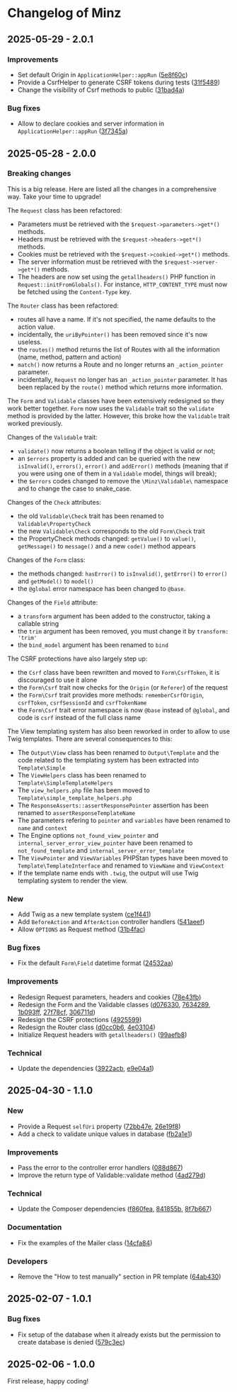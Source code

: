 # Changelog of Minz

## 2025-05-29 - 2.0.1

### Improvements

- Set default Origin in `ApplicationHelper::appRun` ([5e8f60c](https://github.com/flusio/Minz/commit/5e8f60c))
- Provide a CsrfHelper to generate CSRF tokens during tests ([31f5489](https://github.com/flusio/Minz/commit/31f5489))
- Change the visibility of Csrf methods to public ([31bad4a](https://github.com/flusio/Minz/commit/31bad4a))

### Bug fixes

- Allow to declare cookies and server information in `ApplicationHelper::appRun` ([3f7345a](https://github.com/flusio/Minz/commit/3f7345a))

## 2025-05-28 - 2.0.0

### Breaking changes

This is a big release.
Here are listed all the changes in a comprehensive way.
Take your time to upgrade!

The `Request` class has been refactored:

- Parameters must be retrieved with the `$request->parameters->get*()` methods.
- Headers must be retrieved with the `$request->headers->get*()` methods.
- Cookies must be retrieved with the `$request->cookied->get*()` methods.
- The server information must be retrieved with the `$request->server->get*()` methods.
- The headers are now set using the `getallheaders()` PHP function in `Request::initFromGlobals()`. For instance, `HTTP_CONTENT_TYPE` must now be fetched using the `Content-Type` key.

The `Router` class has been refactored:

- routes all have a name. If it's not specified, the name defaults to the action value.
- incidentally, the `uriByPointer()` has been removed since it's now useless.
- the `routes()` method returns the list of Routes with all the information (name, method, pattern and action)
- `match()` now returns a Route and no longer returns an `_action_pointer` parameter.
- incidentally, `Request` no longer has an `_action_pointer` parameter. It has been replaced by the `route()` method which returns more information.

The `Form` and `Validable` classes have been extensively redesigned so they work better together.
`Form` now uses the `Validable` trait so the `validate` method is provided by the latter.
However, this broke how the `Validable` trait worked previously.

Changes of the `Validable` trait:

- `validate()` now returns a boolean telling if the object is valid or not;
- an `$errors` property is added and can be queried with the new `isInvalid()`, `errors()`, `error()` and `addError()` methods (meaning that if you were using one of them in a `Validable` model, things will break);
- the `$errors` codes changed to remove the `\Minz\Validable\` namespace and to change the case to snake\_case.

Changes of the `Check` attributes:

- the old `Validable\Check` trait has been renamed to `Validable\PropertyCheck`
- the new `Validable\Check` corresponds to the old `Form\Check` trait
- the PropertyCheck methods changed: `getValue()` to `value()`, `getMessage()` to `message()` and a new `code()` method appears

Changes of the `Form` class:

- the methods changed: `hasError()` to `isInvalid()`, `getError()` to `error()` and `getModel()` to `model()`
- the `@global` error namespace has been changed to `@base`.

Changes of the `Field` attribute:

- a `transform` argument has been added to the constructor, taking a callable string
- the `trim` argument has been removed, you must change it by `transform: 'trim'`
- the `bind_model` argument has been renamed to `bind`

The CSRF protections have also largely step up:

- the `Csrf` class have been rewritten and moved to `Form\CsrfToken`, it is discouraged to use it alone
- the `Form\Csrf` trait now checks for the `Origin` (or `Referer`) of the request
- the `Form\Csrf` trait provides more methods: `rememberCsrfOrigin`, `csrfToken`, `csrfSessionId` and `csrfTokenName`
- the `Form\Csrf` trait error namespace is now `@base` instead of `@global`, and code is `csrf` instead of the full class name

The View templating system has also been reworked in order to allow to use Twig templates.
There are several consequences to this:

- The `Output\View` class has been renamed to `Output\Template` and the code related to the templating system has been extracted into `Template\Simple`
- The `ViewHelpers` class has been renamed to `Template\SimpleTemplateHelpers`
- The `view_helpers.php` file has been moved to `Template\simple_template_helpers.php`
- The `ResponseAsserts::assertResponsePointer` assertion has been renamed to `assertResponseTemplateName`
- The parameters refering to `pointer` and `variables` have been renamed to `name` and `context`
- The Engine options `not_found_view_pointer` and `internal_server_error_view_pointer` have been renamed to `not_found_template` and `internal_server_error_template`
- The `ViewPointer` and `ViewVariables` PHPStan types have been moved to `Template\TemplateInterface` and renamed to `ViewName` and `ViewContext`
- If the template name ends with `.twig`, the output will use Twig templating system to render the view.

### New

- Add Twig as a new template system ([ce1f441](https://github.com/flusio/Minz/commit/ce1f441))
- Add `BeforeAction` and `AfterAction` controller handlers ([541aeef](https://github.com/flusio/Minz/commit/541aeef))
- Allow `OPTIONS` as Request method ([31b4fac](https://github.com/flusio/Minz/commit/31b4fac))

### Bug fixes

- Fix the default `Form\Field` datetime format ([24532aa](https://github.com/flusio/Minz/commit/24532aa))

### Improvements

- Redesign Request parameters, headers and cookies ([78e43fb](https://github.com/flusio/Minz/commit/78e43fb))
- Redesign the Form and the Validable classes ([d076330](https://github.com/flusio/Minz/commit/d076330), [7634289](https://github.com/flusio/Minz/commit/7634289), [1b093ff](https://github.com/flusio/Minz/commit/1b093ff), [27f78cf](https://github.com/flusio/Minz/commit/27f78cf), [306711d](https://github.com/flusio/Minz/commit/306711d))
- Redesign the CSRF protections ([4925599](https://github.com/flusio/Minz/commit/4925599))
- Redesign the Router class ([d0cc0b6](https://github.com/flusio/Minz/commit/d0cc0b6), [4e03104](https://github.com/flusio/Minz/commit/4e03104))
- Initialize Request headers with `getallheaders()` ([99aefb8](https://github.com/flusio/Minz/commit/99aefb8))

### Technical

- Update the dependencies ([3922acb](https://github.com/flusio/Minz/commit/3922acb), [e9e04a1](https://github.com/flusio/Minz/commit/e9e04a1))

## 2025-04-30 - 1.1.0

### New

- Provide a Request `selfUri` property ([72bb47e](https://github.com/flusio/Minz/commit/72bb47e), [26e19f8](https://github.com/flusio/Minz/commit/26e19f8))
- Add a check to validate unique values in database ([fb2a1e1](https://github.com/flusio/Minz/commit/fb2a1e1))

### Improvements

- Pass the error to the controller error handlers ([088d867](https://github.com/flusio/Minz/commit/088d867))
- Improve the return type of Validable::validate method ([4ad279d](https://github.com/flusio/Minz/commit/4ad279d))

### Technical

- Update the Composer dependencies ([f860fea](https://github.com/flusio/Minz/commit/f860fea), [841855b](https://github.com/flusio/Minz/commit/841855b), [8f7b667](https://github.com/flusio/Minz/commit/8f7b667))

### Documentation

- Fix the examples of the Mailer class ([14cfa84](https://github.com/flusio/Minz/commit/14cfa84))

### Developers

- Remove the "How to test manually" section in PR template ([64ab430](https://github.com/flusio/Minz/commit/64ab430))

## 2025-02-07 - 1.0.1

### Bug fixes

- Fix setup of the database when it already exists but the permission to create database is denied ([579c3ec](https://github.com/flusio/Minz/commit/579c3ec))

## 2025-02-06 - 1.0.0

First release, happy coding!

